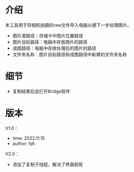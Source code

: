 # 介绍
本工具用于将相机拍摄的raw文件导入电脑以便下一步处理图片。
* 图片源路径：存储卡中图片位置路径
* 图片目标路径：电脑中存放图片的路径
* 成图路径：电脑中存放处理后的图片的路径
* 文件夹名称：图片目标路径和成图路径中新建的文件夹名称
# 细节
- 复制结束后会打开Bridge软件
# 版本
V1.0：
- time: 2022.11.15
- author: hjh

V2.0：
- 添加了复制子线程，解决了界面假死
